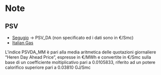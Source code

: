 # Note

## PSV

- [Segugio](https://tariffe.segugio.it/indice-psv-gas/) -> PSV_DA (non specificato ed i dati sono in €/Smc)
- [Italian Gas](https://www.italiangas.it/indice-psv/)

L’indice PSVDA_MM è pari alla media aritmetica delle quotazioni giornaliere “Heren Day Ahead Price”,
espresse in €/MWh e convertite in €/Smc sulla base di un coefficiente moltiplicativo pari a 0.0105833,
riferito ad un potere calorifico superiore pari a 0.03810 GJ/Smc